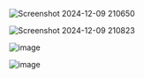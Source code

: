 ![Screenshot 2024-12-09 210650](https://github.com/user-attachments/assets/9af14efa-d835-4a5c-b29d-e063b29fae82)

![Screenshot 2024-12-09 210823](https://github.com/user-attachments/assets/b661e297-41f2-488c-b291-6e5c37b984fb)

![image](https://github.com/user-attachments/assets/540865fc-2a75-4e64-9fb2-b2c8ada9f335)

![image](https://github.com/user-attachments/assets/eefd3477-1033-4720-a645-ae32f1e84f80)




